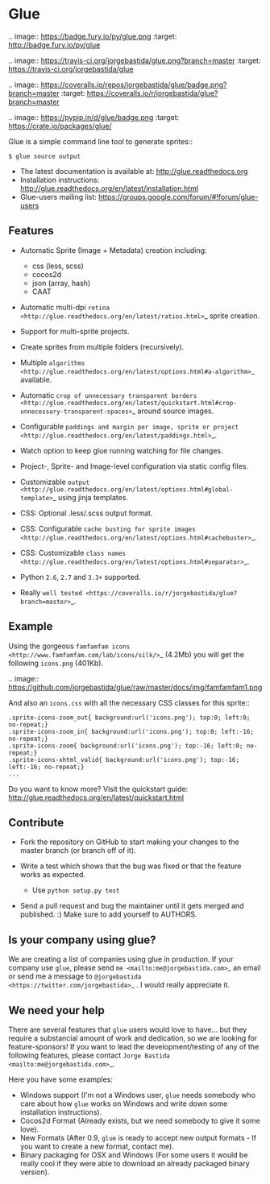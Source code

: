 Glue
====

.. image:: https://badge.fury.io/py/glue.png
    :target: http://badge.fury.io/py/glue

.. image:: https://travis-ci.org/jorgebastida/glue.png?branch=master
    :target: https://travis-ci.org/jorgebastida/glue

.. image:: https://coveralls.io/repos/jorgebastida/glue/badge.png?branch=master
    :target: https://coveralls.io/r/jorgebastida/glue?branch=master

.. image:: https://pypip.in/d/glue/badge.png
    :target: https://crate.io/packages/glue/


Glue is a simple command line tool to generate sprites::

    $ glue source output

* The latest documentation is available at: http://glue.readthedocs.org
* Installation instructions: http://glue.readthedocs.org/en/latest/installation.html
* Glue-users mailing list: https://groups.google.com/forum/#!forum/glue-users

Features
--------
* Automatic Sprite (Image + Metadata) creation including:

  - css (less, scss)
  - cocos2d
  - json (array, hash)
  - CAAT

* Automatic multi-dpi `retina <http://glue.readthedocs.org/en/latest/ratios.html>`_ sprite creation.
* Support for multi-sprite projects.
* Create sprites from multiple folders (recursively).
* Multiple `algorithms <http://glue.readthedocs.org/en/latest/options.html#a-algorithm>`_ available.
* Automatic `crop of unnecessary transparent borders <http://glue.readthedocs.org/en/latest/quickstart.html#crop-unnecessary-transparent-spaces>`_ around source images.
* Configurable `paddings and margin per image, sprite or project <http://glue.readthedocs.org/en/latest/paddings.html>`_.
* Watch option to keep glue running watching for file changes.
* Project-, Sprite- and Image-level configuration via static config files.
* Customizable `output <http://glue.readthedocs.org/en/latest/options.html#global-template>`_ using jinja templates.
* CSS: Optional .less/.scss output format.
* CSS: Configurable `cache busting for sprite images <http://glue.readthedocs.org/en/latest/options.html#cachebuster>`_.
* CSS: Customizable `class names <http://glue.readthedocs.org/en/latest/options.html#separator>`_.
* Python ``2.6``, ``2.7`` and ``3.3+`` supported.
* Really `well tested <https://coveralls.io/r/jorgebastida/glue?branch=master>`_.

Example
-------
Using the gorgeous `famfamfam icons <http://www.famfamfam.com/lab/icons/silk/>`_ (4.2Mb) you will get
the following ``icons.png`` (401Kb).

.. image:: https://github.com/jorgebastida/glue/raw/master/docs/img/famfamfam1.png


And also an ``icons.css`` with all the necessary CSS classes for this sprite::

    .sprite-icons-zoom_out{ background:url('icons.png'); top:0; left:0; no-repeat;}
    .sprite-icons-zoom_in{ background:url('icons.png'); top:0; left:-16; no-repeat;}
    .sprite-icons-zoom{ background:url('icons.png'); top:-16; left:0; no-repeat;}
    .sprite-icons-xhtml_valid{ background:url('icons.png'); top:-16; left:-16; no-repeat;}
    ...


Do you want to know more? Visit the quickstart guide: http://glue.readthedocs.org/en/latest/quickstart.html

Contribute
-----------

* Fork the repository on GitHub to start making your changes to the master branch (or branch off of it).
* Write a test which shows that the bug was fixed or that the feature works as expected.

  - Use ``python setup.py test``

* Send a pull request and bug the maintainer until it gets merged and published. :) Make sure to add yourself to AUTHORS.


Is your company using glue?
---------------------------
We are creating a list of companies using glue in production. If your company use ``glue``, please send `me <mailto:me@jorgebastida.com>`_ an email or send me a message to `@jorgebastida <https://twitter.com/jorgebastida>`_ . I would really appreciate it.


We need your help
------------------

There are several features that ``glue`` users would love to have... but they require a substancial amount of work and dedication, so we are looking for feature-sponsors! If you want to lead the development/testing of any of the following features, please contact `Jorge Bastida <mailto:me@jorgebastida.com>`_.

Here you have some examples:

* Windows support (I'm not a Windows user, ``glue`` needs somebody who care about how ``glue`` works on Windows and write down some installation instructions).
* Cocos2d Format (Already exists, but we need somebody to give it some love).
* New Formats (After 0.9, ``glue`` is ready to accept new output formats - If you want to create a new format, contact me).
* Binary packaging for OSX and Windows (For some users it would be really cool if they were able to download an already packaged binary version).
